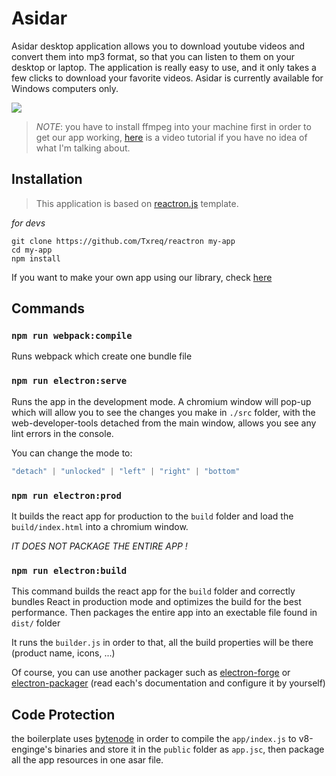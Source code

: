 # Asidar
Asidar desktop application allows you to download youtube videos and convert them into mp3 format, so that you can listen to them on your desktop or laptop. The application is really easy to use, and it only takes a few clicks to download your favorite videos. Asidar is currently available for Windows computers only.

<a href="https://github.com/Txreq/asidar/releases">
  <img src="https://i.ibb.co/fq4dXm1/Frame-6.png" />
</a>

> *NOTE*: you have to install ffmpeg into your machine first in order to get our app working, <a href="https://www.youtube.com/watch?v=IECI72XEox0">here</a> is a video tutorial if you have no idea of what I'm talking about.

## Installation
> This application is based on <a href="https://github.com/Txreq/reactron">reactron.js</a> template.

*for devs*
```
git clone https://github.com/Txreq/reactron my-app
cd my-app
npm install
```
If you want to make your own app using our library, check <a href="https://github.com/Txreq/asidar-lib">here</a>
## Commands

###  `npm run webpack:compile`
Runs webpack which create one bundle file

###  `npm run electron:serve`
Runs the app in the development mode.
A chromium window will pop-up which will allow you to see the changes you make in `./src` folder, with the web-developer-tools detached from the main window, allows you see any lint errors in the console.

You can change the mode to:

```js
"detach" | "unlocked" | "left" | "right" | "bottom"
```
###  `npm run electron:prod`
It builds the react app for production to the `build` folder and load the `build/index.html` into a chromium window.

*IT DOES NOT PACKAGE THE ENTIRE APP !*

###  `npm run electron:build`
This command builds the react app for the `build` folder and correctly bundles React in production mode and optimizes the build for the best performance. Then packages the entire app into an exectable file found in `dist/` folder

It runs the `builder.js` in order to that, all the build properties will be there (product name, icons, ...)

Of course, you can use another packager such as [electron-forge](https://www.electronforge.io/) or [electron-packager](https://github.com/electron/electron-packager) (read each's documentation and configure it by yourself)

## Code Protection
the boilerplate uses [bytenode](https://github.com/bytenode/bytenode) in order to compile the `app/index.js` to v8-enginge's binaries and store it in the `public` folder as `app.jsc`, then package all the app resources in one asar file.

